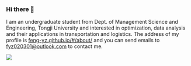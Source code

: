### Hi there 👋

I am an undergraduate student from Dept. of Management Science and Engineering, Tongji University and interested in optimization, data analysis and their applications in transportation and logistics. The address of my profile is [feng-yz.github.io/#/about/](https://feng-yz.github.io/#/about/) and you can send emails to fyz020301@outlook.com to contact me.

<img align="middle" src="https://github-readme-stats.vercel.app/api?username=Feng-Yz&show_icons=true&icon_color=CE1D2D&text_color=718096&bg_color=ffffff&hide_title=true" />

<!--
**SL-Feng/SL-Feng** is a ✨ _special_ ✨ repository because its `README.md` (this file) appears on your GitHub profile.

Here are some ideas to get you started:

- 🔭 I’m currently working on ...
- 🌱 I’m currently learning ...
- 👯 I’m looking to collaborate on ...
- 🤔 I’m looking for help with ...
- 💬 Ask me about ...
- 📫 How to reach me: ...
- 😄 Pronouns: ...
- ⚡ Fun fact: ...

-->
